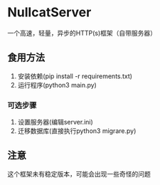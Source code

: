 # NullcatServer
一个高速，轻量，异步的HTTP(s)框架（自带服务器）

## 食用方法
1. 安装依赖(pip install -r requirements.txt) 
2. 运行程序(python3 main.py)

### 可选步骤
1. 设置服务器(编辑server.ini) 
2. 迁移数据库(直接执行python3 migrare.py) 

## 注意
这个框架未有稳定版本，可能会出现一些奇怪的问题
